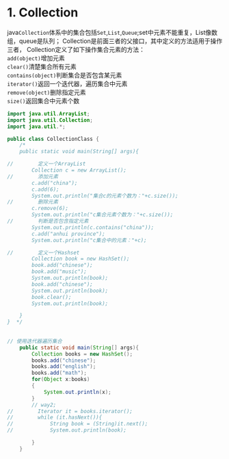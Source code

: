 # 1. Collection
java`Collection`体系中的集合包括`Set`,`List`,`Queue`;set中元素不能重复，List像数组，queue是队列； Collection是前面三者的父接口，其中定义的方法适用于操作三者，
Collection定义了如下操作集合元素的方法：<br>
`add(object)`增加元素<br>
`clear()`清楚集合所有元素<br>
`contains(object)`判断集合是否包含某元素<br>
`iterator()`返回一个迭代器，遍历集合中元素<br>
`remove(object)`删除指定元素<br>
`size()`返回集合中元素个数<br>

```java
import java.util.ArrayList;
import java.util.Collection;
import java.util.*;

public class CollectionClass {
    /*
    public static void main(String[] args){

//        定义一个ArrayList
        Collection c = new ArrayList();
//        添加元素
        c.add("china");
        c.add(6);
        System.out.println("集合c的元素个数为："+c.size());
//        删除元素
        c.remove(6);
        System.out.println("c集合元素个数为："+c.size());
//        判断是否包含指定元素
        System.out.println(c.contains("china"));
        c.add("anhui province");
        System.out.println("c集合中的元素："+c);

//        定义一个Hashset
        Collection book = new HashSet();
        book.add("chinese");
        book.add("music");
        System.out.println(book);
        book.add("chinese");
        System.out.println(book);
        book.clear();
        System.out.println(book);

    }
}  */
    
    
// 使用迭代器遍历集合
    public static void main(String[] args){
        Collection books = new HashSet();
        books.add("chinese");
        books.add("english");
        books.add("math");
        for(Object x:books)
        {
            System.out.println(x);
        }
        // way2;
//        Iterator it = books.iterator();
//        while (it.hasNext()){
//            String book = (String)it.next();
//            System.out.println(book);

        }
    }

```
